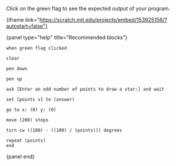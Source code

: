 Click on the green flag to see the expected output of your program.

{iframe link="https://scratch.mit.edu/projects/embed/153925156/?autostart=false"}

{panel type="help" title="Recommended blocks"}

```scratch:split:random
when green flag clicked
```

```scratch:split:random
clear

pen down

pen up
```

```scratch:split:random
ask [Enter an odd number of points to draw a star:] and wait
```

```scratch:split:random
set [points v] to (answer)
```

```scratch:split:random
go to x: (0) y: (0)

move (200) steps

turn cw ((180) - ((180) / (points))) degrees
```

```scratch:split:random
repeat (points)
end
```

{panel end}
